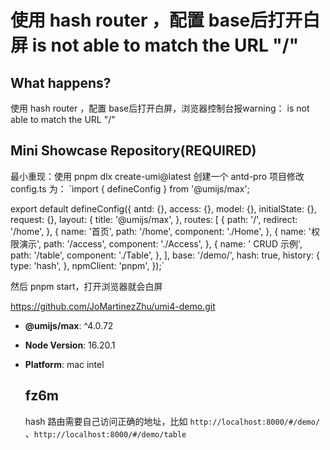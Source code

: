 # 使用 hash router ，配置 base后打开白屏 <Router basename="/demo"> is not able to match the URL "/"

  <!--
感谢您向我们反馈问题，为了高效的解决问题，我们期望你能提供以下信息：
-->

## What happens?

使用 hash router ，配置 base后打开白屏，浏览器控制台报warning：
<Router basename="/demo"> is not able to match the URL "/"

## Mini Showcase Repository(REQUIRED)

最小重现：使用 pnpm dlx create-umi@latest 创建一个 antd-pro 项目修改config.ts 为：
`import { defineConfig } from '@umijs/max';

export default defineConfig({
antd: {},
access: {},
model: {},
initialState: {},
request: {},
layout: {
title: '@umijs/max',
},
routes: [
{
path: '/',
redirect: '/home',
},
{
name: '首页',
path: '/home',
component: './Home',
},
{
name: '权限演示',
path: '/access',
component: './Access',
},
{
name: ' CRUD 示例',
path: '/table',
component: './Table',
},
],
base: '/demo/',
hash: true,
history: {
type: 'hash',
},
npmClient: 'pnpm',
});`

然后 pnpm start，打开浏览器就会白屏

https://github.com/JoMartinezZhu/umi4-demo.git

- **@umijs/max**: ^4.0.72
- **Node Version**: 16.20.1
- **Platform**: mac intel

  ## fz6m

  hash 路由需要自己访问正确的地址，比如 `http://localhost:8000/#/demo/` 、`http://localhost:8000/#/demo/table`
